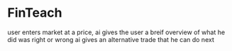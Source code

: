 # FinTeach
user enters market at a price, 
ai gives the user a breif overview of what he did was right or wrong 
ai gives an alternative trade that he can do next
